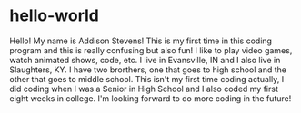 # hello-world
Hello! My name is Addison Stevens! This is my first time in this coding program and this is really confusing but also fun! I like to play video games, watch animated shows, code, etc. I live in Evansville, IN and I also live in Slaughters, KY. I have two brorthers, one that goes to high school and the other that goes to middle school. This isn't my first time coding actually, I did coding when I was a Senior in High School and I also coded my first eight weeks in college. I'm looking forward to do more coding in the future! 
